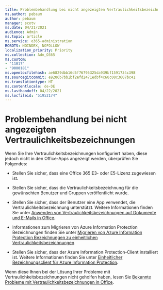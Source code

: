 ```yaml
---
title: Problembehandlung bei nicht angezeigten Vertraulichkeitsbezeichnungen
ms.author: pebaum
author: pebaum
manager: scotv
ms.date: 04/21/2021
audience: Admin
ms.topic: article
ms.service: o365-administration
ROBOTS: NOINDEX, NOFOLLOW
localization_priority: Priority
ms.collection: Adm_O365
ms.custom:
- "11017"
- "9000181"
ms.openlocfilehash: ae6829dbb16d5f76795325da939bf1591734c398
ms.sourcegitcommit: e9206b7bb1bf2efd2471edbf4c60c00c3607bc41
ms.translationtype: HT
ms.contentlocale: de-DE
ms.lasthandoff: 04/22/2021
ms.locfileid: "51952174"
---
```

# <a name="troubleshoot-sensitivity-labels-not-appearing"></a>Problembehandlung bei nicht angezeigten Vertraulichkeitsbezeichnungen

Wenn Sie Ihre Vertraulichkeitsbezeichnungen konfiguriert haben, diese jedoch nicht in den Office-Apps angezeigt werden, überprüfen Sie Folgendes:

- Stellen Sie sicher, dass eine Office 365 E3- oder E5-Lizenz zugewiesen ist.

- Stellen Sie sicher, dass die Vertraulichkeitsbezeichnung für die gewünschten Benutzer und Gruppen veröffentlicht wurde.

- Stellen Sie sicher, dass der Benutzer eine App verwendet, die Vertraulichkeitsbezeichnung unterstützt. Weitere Informationen finden Sie unter [Anwenden von Vertraulichkeitsbezeichnungen auf Dokumente und E-Mails in Office](https://go.microsoft.com/fwlink/?linkid=2106446).

- Informationen zum Migrieren von Azure Information Protection Bezeichnungen finden Sie unter [Migrieren von Azure Information Protection Bezeichnungen zu einheitlichen Vertraulichkeitsbezeichnungen](https://go.microsoft.com/fwlink/?linkid=2106056).

- Stellen Sie sicher, dass der Azure Information Protection-Client installiert ist. Weitere Informationen finden Sie unter [Einheitlicher Bezeichnungsclient für Azure Information Protection](https://go.microsoft.com/fwlink/?linkid=2106374).

Wenn diese Ihnen bei der Lösung Ihrer Probleme mit Vertraulichkeitsbezeichnungen nicht geholfen haben, lesen Sie [Bekannte Probleme mit Vertraulichkeitsbezeichnungen in Office](https://go.microsoft.com/fwlink/?linkid=2106447).
